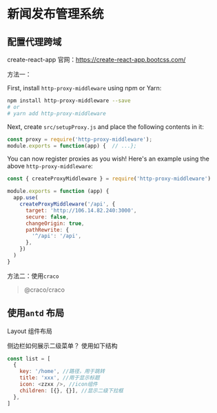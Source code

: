 # 新闻发布管理系统

## 配置代理跨域

create-react-app 官网：https://create-react-app.bootcss.com/

方法一：

First, install `http-proxy-middleware` using npm or Yarn:

```sh
npm install http-proxy-middleware --save
# or
# yarn add http-proxy-middleware
```

Next, create `src/setupProxy.js` and place the following contents in it:

```js
const proxy = require('http-proxy-middleware');
module.exports = function(app) {  // ...};
```

You can now register proxies as you wish! Here's an example using the above `http-proxy-middleware`:

```js
const { createProxyMiddleware } = require('http-proxy-middleware')

module.exports = function (app) {
  app.use(
    createProxyMiddleware('/api', {
      target: 'http://106.14.82.240:3000',
      secure: false,
      changeOrigin: true,
      pathRewrite: {
        '^/api': '/api',
      },
    })
  )
}
```

方法二：使用`craco`

> @craco/craco

## 使用`antd` 布局

Layout 组件布局

侧边栏如何展示二级菜单？
使用如下结构

```js
const list = [
  {
    key: '/home', //路径，用于跳转
    title: 'xxx', //用于显示标题
    icon: <zzxx />, //icon组件
    children: [{}, {}], //显示二级下拉框
  },
]
```
